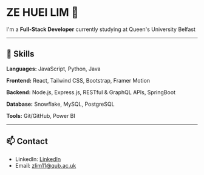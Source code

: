 # ZE HUEI LIM 🐲

I'm a **Full-Stack Developer** currently studying at Queen's University Belfast

---

## 🔧 Skills

**Languages:** JavaScript, Python, Java  

**Frontend:** React, Tailwind CSS, Bootstrap, Framer Motion  

**Backend:** Node.js, Express.js, RESTful & GraphQL APIs, SpringBoot

**Database:** Snowflake, MySQL, PostgreSQL

**Tools:** Git/GitHub, Power BI

---

## 📫 Contact

- LinkedIn: [LinkedIn](https://www.linkedin.com/in/ze-huei-lim-310a162b5/)  
- Email: zlim11@qub.ac.uk


